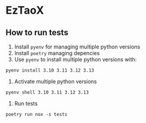 # EzTaoX

## How to run tests
1. Install `pyenv` for managing multiple python versions
2. Install `poetry` managing depencies
3. Use `pyenv` to install multiple python versions with:
```
pyenv install 3.10 3.11 3.12 3.13
```
1. Activate multiple python versions
```
pyenv shell 3.10 3.11 3.12 3.13
```
1. Run tests
```
poetry run nox -s tests
```

